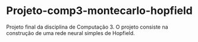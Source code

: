 # Projeto-comp3-montecarlo-hopfield
Projeto final da disciplina de Computação 3. O projeto consiste na construção de uma rede neural simples de Hopfield.

